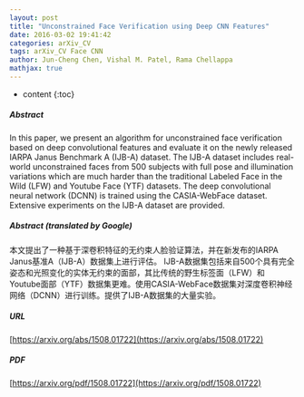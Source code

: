 ```yaml
---
layout: post
title: "Unconstrained Face Verification using Deep CNN Features"
date: 2016-03-02 19:41:42
categories: arXiv_CV
tags: arXiv_CV Face CNN
author: Jun-Cheng Chen, Vishal M. Patel, Rama Chellappa
mathjax: true
---
```


* content
{:toc}

##### Abstract
In this paper, we present an algorithm for unconstrained face verification based on deep convolutional features and evaluate it on the newly released IARPA Janus Benchmark A (IJB-A) dataset. The IJB-A dataset includes real-world unconstrained faces from 500 subjects with full pose and illumination variations which are much harder than the traditional Labeled Face in the Wild (LFW) and Youtube Face (YTF) datasets. The deep convolutional neural network (DCNN) is trained using the CASIA-WebFace dataset. Extensive experiments on the IJB-A dataset are provided.

##### Abstract (translated by Google)
本文提出了一种基于深卷积特征的无约束人脸验证算法，并在新发布的IARPA Janus基准A（IJB-A）数据集上进行评估。 IJB-A数据集包括来自500个具有完全姿态和光照变化的实体无约束的面部，其比传统的野生标签面（LFW）和Youtube面部（YTF）数据集更难。使用CASIA-WebFace数据集对深度卷积神经网络（DCNN）进行训练。提供了IJB-A数据集的大量实验。

##### URL
[https://arxiv.org/abs/1508.01722](https://arxiv.org/abs/1508.01722)

##### PDF
[https://arxiv.org/pdf/1508.01722](https://arxiv.org/pdf/1508.01722)

